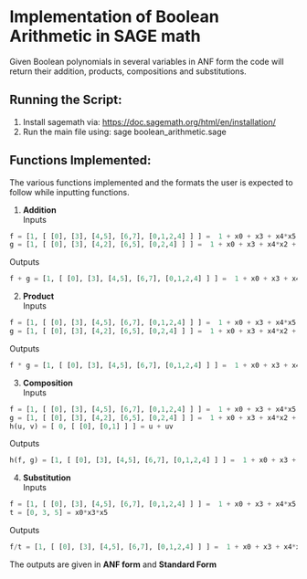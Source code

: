 # Implementation of Boolean Arithmetic in SAGE math

Given Boolean polynomials in several variables in ANF form the code will return their addition, products, compositions and substitutions. <br/>
## Running the Script:
1. Install sagemath via: https://doc.sagemath.org/html/en/installation/
2. Run the main file using: sage boolean_arithmetic.sage
## Functions Implemented:
The various functions implemented and the formats the user is expected to follow while inputting functions. <br/>
1. **Addition** <br/>
Inputs <br/>
```python 
f = [1, [ [0], [3], [4,5], [6,7], [0,1,2,4] ] ] =  1 + x0 + x3 + x4*x5 + x6*x7 + x0*x1*x2*x4
g = [1, [ [0], [3], [4,2], [6,5], [0,2,4] ] ] =  1 + x0 + x3 + x4*x2 + x6*x5 + x0*x2*x4
``` 
Outputs <br/>
```python 
f + g = [1, [ [0], [3], [4,5], [6,7], [0,1,2,4] ] ] =  1 + x0 + x3 + x4*x5 + x6*x7 + x0*x1*x2*x4
``` 
2. **Product** <br/>
Inputs <br/>
```python 
f = [1, [ [0], [3], [4,5], [6,7], [0,1,2,4] ] ] =  1 + x0 + x3 + x4*x5 + x6*x7 + x0*x1*x2*x4 
g = [1, [ [0], [3], [4,2], [6,5], [0,2,4] ] ] =  1 + x0 + x3 + x4*x2 + x6*x5 + x0*x2*x4
``` 
Outputs <br/>
```python 
f * g = [1, [ [0], [3], [4,5], [6,7], [0,1,2,4] ] ] =  1 + x0 + x3 + x4*x5 + x6*x7 + x0*x1*x2*x4
``` 
3. **Composition** <br/>
Inputs <br/>
```python 
f = [1, [ [0], [3], [4,5], [6,7], [0,1,2,4] ] ] =  1 + x0 + x3 + x4*x5 + x6*x7 + x0*x1*x2*x4
g = [1, [ [0], [3], [4,2], [6,5], [0,2,4] ] ] =  1 + x0 + x3 + x4*x2 + x6*x5 + x0*x2*x4
h(u, v) = [ 0, [ [0], [0,1] ] ] = u + uv
``` 
Outputs <br/>
```python 
h(f, g) = [1, [ [0], [3], [4,5], [6,7], [0,1,2,4] ] ] =  1 + x0 + x3 + x4*x5 + x6*x7 + x0*x1*x2*x4
``` 
4. **Substitution** <br/>
Inputs <br/>
```python 
f = [1, [ [0], [3], [4,5], [6,7], [0,1,2,4] ] ] =  1 + x0 + x3 + x4*x5 + x6*x7 + x0*x1*x2*x4
t = [0, 3, 5] = x0*x3*x5
```
Outputs <br/>
```python 
f/t = [1, [ [0], [3], [4,5], [6,7], [0,1,2,4] ] ] =  1 + x0 + x3 + x4*x5 + x6*x7 + x0*x1*x2*x4
``` 

The outputs are given in **ANF form** and **Standard Form**



